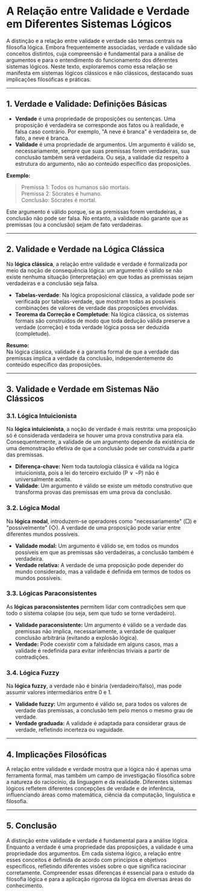 # A Relação entre Validade e Verdade em Diferentes Sistemas Lógicos

A distinção e a relação entre validade e verdade são temas centrais na filosofia lógica. Embora frequentemente associadas, verdade e validade são conceitos distintos, cuja compreensão é fundamental para a análise de argumentos e para o entendimento do funcionamento dos diferentes sistemas lógicos. Neste texto, exploraremos como essa relação se manifesta em sistemas lógicos clássicos e não clássicos, destacando suas implicações filosóficas e práticas.

---

## 1. Verdade e Validade: Definições Básicas

- **Verdade** é uma propriedade de proposições ou sentenças. Uma proposição é verdadeira se corresponde aos fatos ou à realidade, e falsa caso contrário. Por exemplo, "A neve é branca" é verdadeira se, de fato, a neve é branca.
- **Validade** é uma propriedade de argumentos. Um argumento é válido se, necessariamente, sempre que suas premissas forem verdadeiras, sua conclusão também será verdadeira. Ou seja, a validade diz respeito à estrutura do argumento, não ao conteúdo específico das proposições.

**Exemplo:**
> Premissa 1: Todos os humanos são mortais.  
> Premissa 2: Sócrates é humano.  
> Conclusão: Sócrates é mortal.

Este argumento é válido porque, se as premissas forem verdadeiras, a conclusão não pode ser falsa. No entanto, a validade não garante que as premissas (ou a conclusão) sejam de fato verdadeiras.

---

## 2. Validade e Verdade na Lógica Clássica

Na **lógica clássica**, a relação entre validade e verdade é formalizada por meio da noção de consequência lógica: um argumento é válido se não existe nenhuma situação (interpretação) em que todas as premissas sejam verdadeiras e a conclusão seja falsa.

- **Tabelas-verdade**: Na lógica proposicional clássica, a validade pode ser verificada por tabelas-verdade, que mostram todas as possíveis combinações de valores de verdade das proposições envolvidas.
- **Teorema da Correção e Completude**: Na lógica clássica, os sistemas formais são construídos de modo que toda dedução válida preserve a verdade (correção) e toda verdade lógica possa ser deduzida (completude).

**Resumo:**  
Na lógica clássica, validade é a garantia formal de que a verdade das premissas implica a verdade da conclusão, independentemente do conteúdo específico das proposições.

---

## 3. Validade e Verdade em Sistemas Não Clássicos

### 3.1. Lógica Intuicionista

Na **lógica intuicionista**, a noção de verdade é mais restrita: uma proposição só é considerada verdadeira se houver uma prova construtiva para ela. Consequentemente, a validade de um argumento depende da existência de uma demonstração efetiva de que a conclusão pode ser construída a partir das premissas.

- **Diferença-chave:** Nem toda tautologia clássica é válida na lógica intuicionista, pois a lei do terceiro excluído (P ∨ ¬P) não é universalmente aceita.
- **Validade**: Um argumento é válido se existe um método construtivo que transforma provas das premissas em uma prova da conclusão.

### 3.2. Lógica Modal

Na **lógica modal**, introduzem-se operadores como "necessariamente" (□) e "possivelmente" (◇). A verdade de uma proposição pode variar entre diferentes mundos possíveis.

- **Validade modal:** Um argumento é válido se, em todos os mundos possíveis em que as premissas são verdadeiras, a conclusão também é verdadeira.
- **Verdade relativa:** A verdade de uma proposição pode depender do mundo considerado, mas a validade é definida em termos de todos os mundos possíveis.

### 3.3. Lógicas Paraconsistentes

As **lógicas paraconsistentes** permitem lidar com contradições sem que todo o sistema colapse (ou seja, sem que tudo se torne verdadeiro).

- **Validade paraconsistente:** Um argumento é válido se a verdade das premissas não implica, necessariamente, a verdade de qualquer conclusão arbitrária (evitando a explosão lógica).
- **Verdade:** Pode coexistir com a falsidade em alguns casos, mas a validade é redefinida para evitar inferências triviais a partir de contradições.

### 3.4. Lógica Fuzzy

Na **lógica fuzzy**, a verdade não é binária (verdadeiro/falso), mas pode assumir valores intermediários entre 0 e 1.

- **Validade fuzzy:** Um argumento é válido se, para todos os valores de verdade das premissas, a conclusão tem pelo menos o mesmo grau de verdade.
- **Verdade graduada:** A validade é adaptada para considerar graus de verdade, refletindo incerteza ou vaguidade.

---

## 4. Implicações Filosóficas

A relação entre validade e verdade mostra que a lógica não é apenas uma ferramenta formal, mas também um campo de investigação filosófica sobre a natureza do raciocínio, da linguagem e da realidade. Diferentes sistemas lógicos refletem diferentes concepções de verdade e de inferência, influenciando áreas como matemática, ciência da computação, linguística e filosofia.

---

## 5. Conclusão

A distinção entre validade e verdade é fundamental para a análise lógica. Enquanto a verdade é uma propriedade das proposições, a validade é uma propriedade dos argumentos. Em cada sistema lógico, a relação entre esses conceitos é definida de acordo com princípios e objetivos específicos, refletindo diferentes visões sobre o que significa raciocinar corretamente. Compreender essas diferenças é essencial para o estudo da filosofia lógica e para a aplicação rigorosa da lógica em diversas áreas do conhecimento.